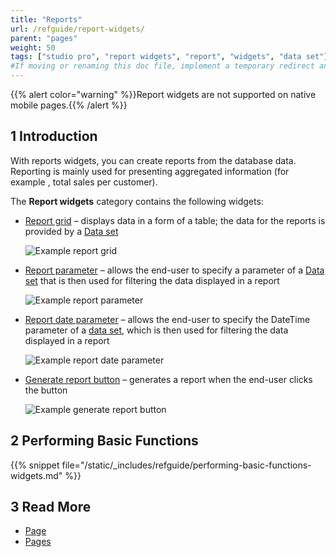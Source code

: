 ```yaml
---
title: "Reports"
url: /refguide/report-widgets/
parent: "pages"
weight: 50
tags: ["studio pro", "report widgets", "report", "widgets", "data set"]
#If moving or renaming this doc file, implement a temporary redirect and let the respective team know they should update the URL in the product. See Mapping to Products for more details.
---
```


{{% alert color="warning" %}}Report widgets are not supported on native mobile pages.{{% /alert %}}

## 1 Introduction

With reports widgets, you can create reports from the database data. Reporting is mainly used for presenting aggregated information (for example , total sales per customer). 

The **Report widgets** category contains the following widgets:

* [Report grid](report-grid) – displays data in a form of a table; the data for the reports is provided by a [Data set](data-sets)

    ![Example report grid](/attachments/refguide/modeling/pages/report-widgets/report-grid-example.png)

* [Report parameter](report-parameter) – allows the end-user to specify a parameter of a [Data set](data-sets) that is then used for filtering the data displayed in a report

    ![Example report parameter](/attachments/refguide/modeling/pages/report-widgets/report-parameter-example.png)

* [Report date parameter](report-date-parameter) – allows the end-user to specify the DateTime parameter of a [data set](data-sets), which is then used for filtering the data displayed in a report

    ![Example report date parameter](/attachments/refguide/modeling/pages/report-widgets/report-date-parameter-example.png)

* [Generate report button](report-button) – generates a report when the end-user clicks the button

    ![Example generate report button](/attachments/refguide/modeling/pages/report-widgets/generate-report-button-example.png)


## 2 Performing Basic Functions

{{% snippet file="/static/_includes/refguide/performing-basic-functions-widgets.md" %}}

## 3 Read More

* [Page](page)
* [Pages](pages)